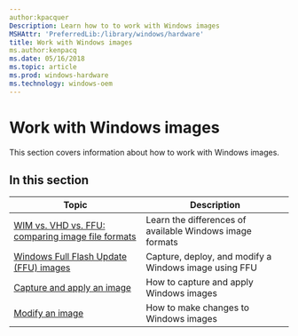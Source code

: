 ```yaml
---
author:kpacquer
Description: Learn how to to work with Windows images
MSHAttr: 'PreferredLib:/library/windows/hardware'
title: Work with Windows images
ms.author:kenpacq
ms.date: 05/16/2018
ms.topic: article
ms.prod: windows-hardware
ms.technology: windows-oem
---
```


# Work with Windows images

This section covers information about how to work with Windows images.

 ## In this section

| Topic | Description |
|  --- | ---  |
| [WIM vs. VHD  vs. FFU: comparing image file formats](wim-vs-ffu-image-file-formats.md) | Learn the differences of available Windows image formats |
| [Windows Full Flash Update (FFU) images](deploy-windows-using-full-flash-update--ffu.md) |  Capture, deploy, and modify a Windows image using FFU |
| [Capture and apply an image](capture-and-apply-an-image.md) | How to capture and apply Windows images |
| [Modify an image](modify-an-image.md) | How to make changes to Windows images |
